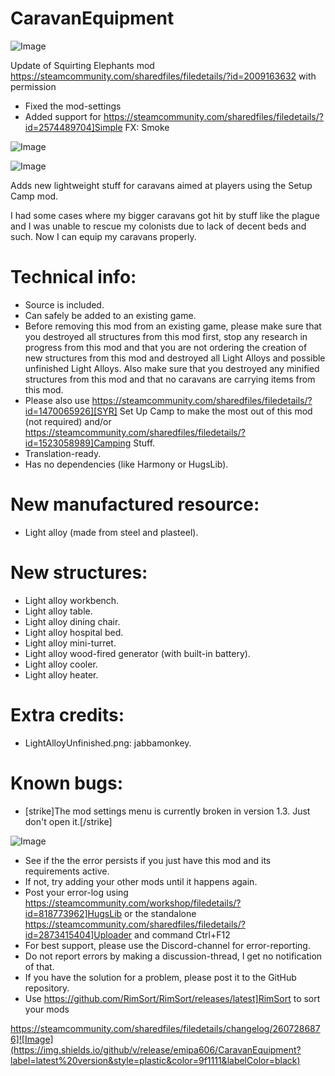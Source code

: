 # CaravanEquipment

![Image](https://i.imgur.com/buuPQel.png)

Update of Squirting Elephants mod
https://steamcommunity.com/sharedfiles/filedetails/?id=2009163632
with permission

- Fixed the mod-settings
- Added support for https://steamcommunity.com/sharedfiles/filedetails/?id=2574489704]Simple FX: Smoke

![Image](https://i.imgur.com/pufA0kM.png)

	
![Image](https://i.imgur.com/Z4GOv8H.png)

Adds new lightweight stuff for caravans aimed at players using the Setup Camp mod.
	
I had some cases where my bigger caravans got hit by stuff like the plague and I was unable to rescue my colonists due to lack of decent beds and such. Now I can equip my caravans properly.


# Technical info:



-  Source is included.
- Can safely be added to an existing game.
- Before removing this mod from an existing game, please make sure that you destroyed all structures from this mod first, stop any research in progress from this mod and that you are not ordering the creation of new structures from this mod and destroyed all Light Alloys and possible unfinished Light Alloys. Also make sure that you destroyed any minified structures from this mod and that no caravans are carrying items from this mod.
- Please also use https://steamcommunity.com/sharedfiles/filedetails/?id=1470065926][SYR] Set Up Camp to make the most out of this mod (not required) and/or https://steamcommunity.com/sharedfiles/filedetails/?id=1523058989]Camping Stuff.
- Translation-ready.
- Has no dependencies (like Harmony or HugsLib).




# New manufactured resource:

- Light alloy (made from steel and plasteel).


# New structures:



- Light alloy workbench.
- Light alloy table.
- Light alloy dining chair.
- Light alloy hospital bed.
- Light alloy mini-turret.
- Light alloy wood-fired generator (with built-in battery).
- Light alloy cooler.
- Light alloy heater.




# Extra credits:



- LightAlloyUnfinished.png: jabbamonkey.




# Known bugs:



- [strike]The mod settings menu is currently broken in version 1.3. Just don't open it.[/strike]



![Image](https://i.imgur.com/PwoNOj4.png)



-  See if the the error persists if you just have this mod and its requirements active.
-  If not, try adding your other mods until it happens again.
-  Post your error-log using https://steamcommunity.com/workshop/filedetails/?id=818773962]HugsLib or the standalone https://steamcommunity.com/sharedfiles/filedetails/?id=2873415404]Uploader and command Ctrl+F12
-  For best support, please use the Discord-channel for error-reporting.
-  Do not report errors by making a discussion-thread, I get no notification of that.
-  If you have the solution for a problem, please post it to the GitHub repository.
-  Use https://github.com/RimSort/RimSort/releases/latest]RimSort to sort your mods



https://steamcommunity.com/sharedfiles/filedetails/changelog/2607286876]![Image](https://img.shields.io/github/v/release/emipa606/CaravanEquipment?label=latest%20version&style=plastic&color=9f1111&labelColor=black)


